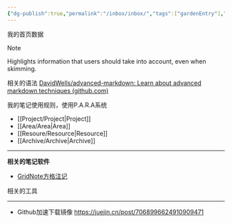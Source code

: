 ```yaml
---
{"dg-publish":true,"permalink":"/inbox/inbox/","tags":["gardenEntry"],"noteIcon":""}
---
```


我的首页数据


> [!NOTE]  
> Highlights information that users should take into account, even when skimming.

相关的语法 [DavidWells/advanced-markdown: Learn about advanced markdown techniques (github.com)](https://github.com/DavidWells/advanced-markdown)


我的笔记使用规则，使用P.A.R.A系统

* [[Project/Project\|Project]]
* [[Area/Area\|Area]]
* [[Resoure/Resource\|Resource]]
* [[Archive/Archive\|Archive]]



---
**相关的笔记软件**

* [GridNote方格注记](https://gridnote.cn/#/landing#home)

相关的工具

---

* Github加速下载镜像 https://juejin.cn/post/7068996624910909471